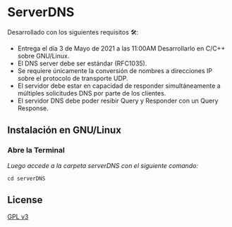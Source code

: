 # ServerDNS
Desarrollado con los siguientes requisitos 🛠️:
* Entrega el día 3 de Mayo de 2021 a las 11:00AM
Desarrollarlo en C/C++ sobre GNU/Linux.
* El DNS server debe ser estándar (RFC1035).
* Se requiere únicamente la conversión de nombres a direcciones IP sobre el protocolo de transporte UDP.
* El servidor debe estar en capacidad de responder simultáneamente a múltiples solicitudes DNS por parte de los clientes.
* El servidor DNS debe poder resibir Query y Responder con un Query Response.

## Instalación en GNU/Linux

### Abre la Terminal

_Luego accede a la carpeta serverDNS con el siguiente comando:_
```
cd serverDNS
```

## License
[GPL v3](https://choosealicense.com/licenses/gpl-3.0/)
 
